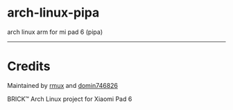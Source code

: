 # arch-linux-pipa
arch linux arm for mi pad 6 (pipa)

***

# Credits

Maintained by [rmux](https://github.com/rmuxnet) and [domin746826](https://github.com/domin746826)

BRICK™ Arch Linux project for Xiaomi Pad 6

